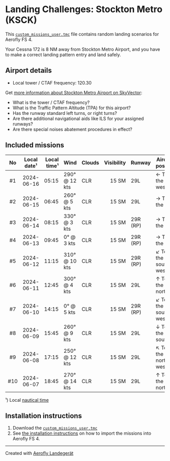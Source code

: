 # Landing Challenges: Stockton Metro (KSCK)

This [`custom_missions_user.tmc`](./custom_missions_user.tmc) file contains random landing scenarios for Aerofly FS 4.

Your Cessna 172 is 8 NM away from Stockton Metro Airport, and you have to make a correct landing pattern entry and land safely.

## Airport details

- Local tower / CTAF frequency: 120.30

Get [more information about Stockton Metro Airport on SkyVector](https://skyvector.com/airport/KSCK):

- What is the tower / CTAF frequency?
- What is the Traffic Pattern Altitude (TPA) for this airport?
- Has the runway standard left turns, or right turns?
- Are there additional navigational aids like ILS for your assigned runways?
- Are there special noises abatement procedures in effect?

## Included missions

| No  | Local date¹ | Local time¹ | Wind          | Clouds | Visibility | Runway   | Aircraft position    |
| :-: | ----------- | ----------: | ------------- | ------ | ---------: | -------- | -------------------- |
| #1  | 2024-06-16  |       05:15 | 290° @ 12 kts | CLR    |      15 SM | 29L      | ← To the west        |
| #2  | 2024-06-15  |       06:45 | 260° @ 5 kts  | CLR    |      15 SM | 29L      | → To the east        |
| #3  | 2024-06-14  |       08:15 | 330° @ 3 kts  | CLR    |      15 SM | 29R (RP) | → To the east        |
| #4  | 2024-06-13  |       09:45 | 0° @ 3 kts    | CLR    |      15 SM | 29R (RP) | → To the east        |
| #5  | 2024-06-12  |       11:15 | 310° @ 10 kts | CLR    |      15 SM | 29R (RP) | ↙ To the south-west |
| #6  | 2024-06-11  |       12:45 | 300° @ 4 kts  | CLR    |      15 SM | 29L      | ↑ To the north       |
| #7  | 2024-06-10  |       14:15 | 0° @ 5 kts    | CLR    |      15 SM | 29R (RP) | ↙ To the south-west |
| #8  | 2024-06-09  |       15:45 | 260° @ 9 kts  | CLR    |      15 SM | 29L      | ↓ To the south       |
| #9  | 2024-06-08  |       17:15 | 250° @ 12 kts | CLR    |      15 SM | 29L      | ↖ To the north-west |
| #10 | 2024-06-07  |       18:45 | 270° @ 14 kts | CLR    |      15 SM | 29L      | ↑ To the north       |

¹) Local [nautical time](https://en.wikipedia.org/wiki/Nautical_time)

## Installation instructions

1. Download the [`custom_missions_user.tmc`](./custom_missions_user.tmc)
2. See [the installation instructions](https://fboes.github.io/aerofly-missions/docs/generic-installation.html) on how to import the missions into Aerofly FS 4.

---

Created with [Aerofly Landegerät](https://github.com/fboes/aerofly-patterns)

